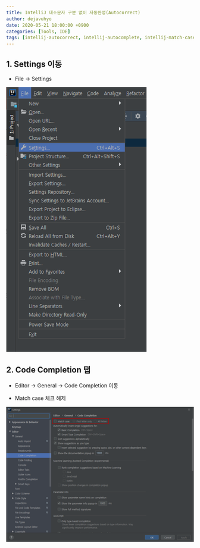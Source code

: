 ```yaml
---
title: IntelliJ 대소문자 구분 없이 자동완성(Autocorrect)
author: dejavuhyo
date: 2020-05-21 18:00:00 +0900
categories: [Tools, IDE]
tags: [intellij-autocorrect, intellij-autocomplete, intellij-match-case, 인텔리제이-자동완성-대소문자-구분-해제]
---
```


## 1. Settings 이동

* File → Settings

![img001](/assets/img/2020-05-21-intellij-autocorrect/img001.png)

## 2. Code Completion 탭

* Editor → General → Code Completion 이동

* Match case 체크 해제

![img002](/assets/img/2020-05-21-intellij-autocorrect/img002.png)
